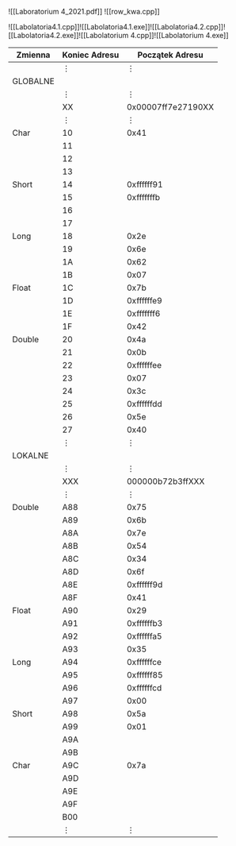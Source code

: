 ![[Laboratorium 4_2021.pdf]]
![[row_kwa.cpp]]

![[Labolatoria4.1.cpp]]![[Labolatoria4.1.exe]]![[Labolatoria4.2.cpp]]![[Labolatoria4.2.exe]]![[Labolatorium 4.cpp]]![[Labolatorium 4.exe]]

| Zmienna  | Koniec Adresu | Początek Adresu           |
| -------- | -------- | ------------------ |
|          | $\vdots$ | $\vdots$           |
| GLOBALNE |          |                    |
|          | $\vdots$ | $\vdots$           |
|          | XX       | 0x00007ff7e27190XX |
|          | $\vdots$ | $\vdots$           |
| Char     | 10       | 0x41               |
|          | 11       |                    |
|          | 12       |                    |
|          | 13       |                    |
| Short    | 14       | 0xffffff91         |
|          | 15       | 0xfffffffb         |
|          | 16       |                    |
|          | 17       |                    |
| Long     | 18       | 0x2e               |
|          | 19       | 0x6e               |
|          | 1A       | 0x62               |
|          | 1B       | 0x07               |
| Float    | 1C       | 0x7b               |
|          | 1D       | 0xffffffe9         |
|          | 1E       | 0xfffffff6         |
|          | 1F       | 0x42               |
| Double   | 20       | 0x4a               |
|          | 21       | 0x0b               |
|          | 22       | 0xffffffee         |
|          | 23       | 0x07               |
|          | 24       | 0x3c               |
|          | 25       | 0xffffffdd         |
|          | 26       | 0x5e               |
|          | 27       | 0x40               |
|          | $\vdots$ | $\vdots$           |
| LOKALNE  |          |                    |
|          | $\vdots$ | $\vdots$           |
|          | XXX      | 000000b72b3ffXXX   |
|          | $\vdots$ | $\vdots$           |
| Double   | A88      | 0x75               |
|          | A89      | 0x6b               |
|          | A8A      | 0x7e               |
|          | A8B      | 0x54               |
|          | A8C      | 0x34               |
|          | A8D      | 0x6f               |
|          | A8E      | 0xffffff9d         |
|          | A8F      | 0x41               |
| Float    | A90      | 0x29               |
|          | A91      | 0xffffffb3         |
|          | A92      | 0xffffffa5         |
|          | A93      | 0x35               |
| Long     | A94      | 0xffffffce         |
|          | A95      | 0xffffff85         |
|          | A96      | 0xffffffcd         |
|          | A97      | 0x00               |
| Short    | A98      | 0x5a               |
|          | A99      | 0x01               |
|          | A9A      |                    |
|          | A9B      |                    |
| Char     | A9C      | 0x7a               |
|          | A9D      |                    |
|          | A9E      |                    |
|          | A9F      |                    |
|          | B00      |                    |
|          | $\vdots$ | $\vdots$           |
